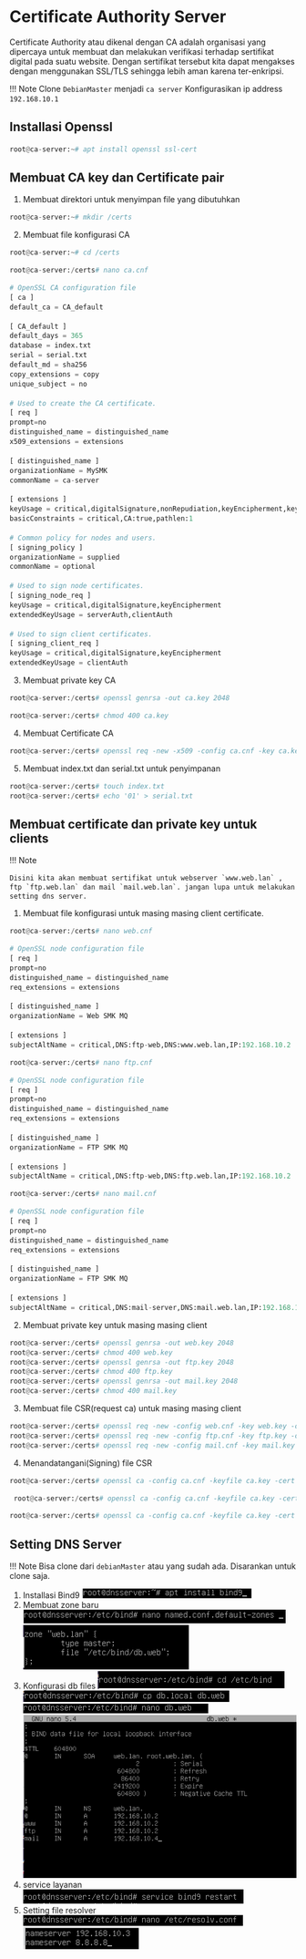 # Certificate Authority Server

Certificate Authority atau dikenal dengan CA adalah organisasi yang dipercaya untuk membuat dan melakukan verifikasi terhadap sertifikat digital pada suatu website. Dengan sertifikat tersebut kita dapat mengakses dengan menggunakan SSL/TLS sehingga lebih aman karena ter-enkripsi.

!!! Note
    Clone `DebianMaster` menjadi `ca server` Konfigurasikan ip address `192.168.10.1`

## Installasi Openssl 

```py
root@ca-server:~# apt install openssl ssl-cert
```

## Membuat CA key dan Certificate pair
1. Membuat direktori untuk menyimpan file yang dibutuhkan

```py
root@ca-server:~# mkdir /certs
```
2. Membuat file konfigurasi CA

```py
root@ca-server:~# cd /certs
```

```py
root@ca-server:/certs# nano ca.cnf
```
```py
# OpenSSL CA configuration file
[ ca ]
default_ca = CA_default

[ CA_default ]
default_days = 365
database = index.txt
serial = serial.txt
default_md = sha256
copy_extensions = copy
unique_subject = no

# Used to create the CA certificate.
[ req ]
prompt=no
distinguished_name = distinguished_name
x509_extensions = extensions

[ distinguished_name ]
organizationName = MySMK
commonName = ca-server

[ extensions ]
keyUsage = critical,digitalSignature,nonRepudiation,keyEncipherment,keyCertSign
basicConstraints = critical,CA:true,pathlen:1

# Common policy for nodes and users.
[ signing_policy ]
organizationName = supplied
commonName = optional

# Used to sign node certificates.
[ signing_node_req ]
keyUsage = critical,digitalSignature,keyEncipherment
extendedKeyUsage = serverAuth,clientAuth

# Used to sign client certificates.
[ signing_client_req ]
keyUsage = critical,digitalSignature,keyEncipherment
extendedKeyUsage = clientAuth

```
3. Membuat private key CA
```py
root@ca-server:/certs# openssl genrsa -out ca.key 2048
```

```py
root@ca-server:/certs# chmod 400 ca.key
```
4. Membuat Certificate CA
```py
root@ca-server:/certs# openssl req -new -x509 -config ca.cnf -key ca.key -out ca.crt -days 365 -batch
```
5. Membuat index.txt dan serial.txt untuk penyimpanan
```py
root@ca-server:/certs# touch index.txt
root@ca-server:/certs# echo '01' > serial.txt
```

## Membuat certificate dan private key untuk clients

!!! Note

    Disini kita akan membuat sertifikat untuk webserver `www.web.lan` , ftp `ftp.web.lan` dan mail `mail.web.lan`. jangan lupa untuk melakukan setting dns server. 

1. Membuat file konfigurasi untuk masing masing client certificate.
```py
root@ca-server:/certs# nano web.cnf
```
```py
# OpenSSL node configuration file
[ req ]
prompt=no
distinguished_name = distinguished_name
req_extensions = extensions

[ distinguished_name ]
organizationName = Web SMK MQ

[ extensions ]
subjectAltName = critical,DNS:ftp-web,DNS:www.web.lan,IP:192.168.10.2
```

```py
root@ca-server:/certs# nano ftp.cnf
```
```py
# OpenSSL node configuration file
[ req ]
prompt=no
distinguished_name = distinguished_name
req_extensions = extensions

[ distinguished_name ]
organizationName = FTP SMK MQ

[ extensions ]
subjectAltName = critical,DNS:ftp-web,DNS:ftp.web.lan,IP:192.168.10.2
```

```py
root@ca-server:/certs# nano mail.cnf
```
```py
# OpenSSL node configuration file
[ req ]
prompt=no
distinguished_name = distinguished_name
req_extensions = extensions

[ distinguished_name ]
organizationName = FTP SMK MQ

[ extensions ]
subjectAltName = critical,DNS:mail-server,DNS:mail.web.lan,IP:192.168.10.4
```
2. Membuat private key untuk masing masing client
```py
root@ca-server:/certs# openssl genrsa -out web.key 2048
root@ca-server:/certs# chmod 400 web.key
root@ca-server:/certs# openssl genrsa -out ftp.key 2048
root@ca-server:/certs# chmod 400 ftp.key
root@ca-server:/certs# openssl genrsa -out mail.key 2048
root@ca-server:/certs# chmod 400 mail.key
```
3. Membuat file CSR(request ca) untuk masing masing client
```py
root@ca-server:/certs# openssl req -new -config web.cnf -key web.key -out web.csr -batch
root@ca-server:/certs# openssl req -new -config ftp.cnf -key ftp.key -out ftp.csr -batch
root@ca-server:/certs# openssl req -new -config mail.cnf -key mail.key -out mail.csr -batch
```
4. Menandatangani(Signing) file CSR
```py
root@ca-server:/certs# openssl ca -config ca.cnf -keyfile ca.key -cert ca.crt -policy signing_policy -extensions signing_node_req -out web.crt -outdir /certs/ -in web.csr -batch
```
```py
 root@ca-server:/certs# openssl ca -config ca.cnf -keyfile ca.key -cert ca.crt -policy signing_policy -extensions signing_node_req -out ftp.crt -outdir /certs/ -in ftp.csr -batch
 ```
 ```py
 root@ca-server:/certs# openssl ca -config ca.cnf -keyfile ca.key -cert ca.crt -policy signing_policy -extensions signing_node_req -out mail.crt -outdir /certs/ -in mail.csr -batch
 ```

## Setting DNS Server
!!! Note
    Bisa clone dari `debianMaster` atau yang sudah ada. Disarankan untuk clone saja.
1. Installasi Bind9
![alt text](image.png)
2. Membuat zone baru
![alt text](image-1.png)
![alt text](image-2.png)
3. Konfigurasi db files
![alt text](image-3.png)
![alt text](image-4.png)
![alt text](image-5.png)
![alt text](image-6.png)
4. service layanan
![alt text](image-7.png)
5. Setting file resolver
![alt text](image-8.png)
![alt text](image-9.png)










 
